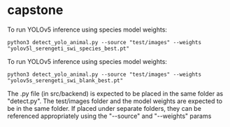 # capstone

To run YOLOv5 inference using species model weights:

````
python3 detect_yolo_animal.py --source "test/images" --weights "yolov5l_serengeti_swi_species_best.pt"
````

To run YOLOv5 inference using species model weights:

````
python3 detect_yolo_animal.py --source "test/images" --weights "yolov5s_serengeti_swi_blank_best.pt"
````

The .py file (in src/backend) is expected to be placed in the same folder as "detect.py". The test/images folder and the model weights are expected to be in the same folder. If placed under separate folders, they can be referenced appropriately using the "--source" and "--weights" params
